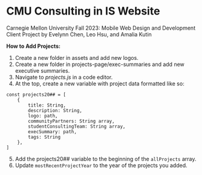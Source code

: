 # CMU Consulting in IS Website
Carnegie Mellon University Fall 2023: Mobile Web Design and Development Client Project
by Evelynn Chen, Leo Hsu, and Amalia Kutin

**How to Add Projects:**  
1. Create a new folder in assets and add new logos.
2. Create a new folder in projects-page/exec-summaries and add new executive summaries. 
3. Navigate to *projects.js* in a code editor.
4. At the top, create a new variable with project data formatted like so:
```
const projects20## = [
    {
        title: String,
        description: String,
        logo: path,
        communityPartners: String array,
        studentConsultingTeam: String array,
        execSummary: path,
        tags: String
    },
]
```
5. Add the projects20## variable to the beginning of the `allProjects` array.
6. Update `mostRecentProjectYear` to the year of the projects you added.